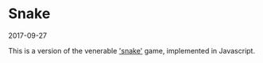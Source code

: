 Snake
=====

2017-09-27

This is a version of the venerable ['snake'][1] game, implemented in Javascript.

[1]:https://en.wikipedia.org/wiki/Snake_(video_game)